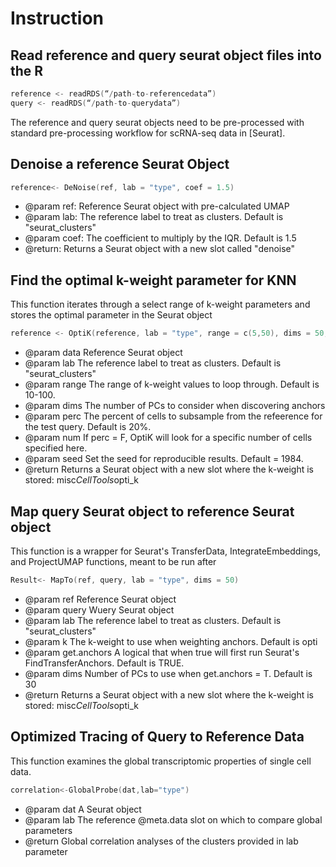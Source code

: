 # Instruction
## Read reference and query seurat object files into the R 

```c
reference <- readRDS(“/path-to-referencedata”) 
query <- readRDS(“/path-to-querydata”) 
```
The reference and query seurat objects need to be pre-processed with standard pre-processing workflow for scRNA-seq data in [Seurat].

## Denoise a reference Seurat Object

```c
reference<- DeNoise(ref, lab = "type", coef = 1.5)
```

* @param ref: Reference Seurat object with pre-calculated UMAP
* @param lab: The reference label to treat as clusters. Default is "seurat_clusters"
* @param coef: The coefficient to multiply by the IQR. Default is 1.5
* @return: Returns a Seurat object with a new slot called "denoise"


## Find the optimal k-weight parameter for KNN
This function iterates through a select range of k-weight parameters and stores the optimal parameter in the Seurat object
```c
reference <- OptiK(reference, lab = "type", range = c(5,50), dims = 50, perc = 0.2)
```
* @param data Reference Seurat object 
* @param lab The reference label to treat as clusters. Default is "seurat_clusters"
* @param range The range of k-weight values to loop through. Default is 10-100.
* @param dims The number of PCs to consider when discovering anchors
* @param perc The percent of cells to subsample from the refeerence for the test query. Default is 20%.
* @param num If perc = F, OptiK will look for a specific number of cells specified here.
* @param seed Set the seed for reproducible results. Default = 1984.
* @return Returns a Seurat object with a new slot where the k-weight is stored: misc$CellTools$opti_k


## Map query Seurat object to reference Seurat object
This function is a wrapper for Seurat's TransferData, IntegrateEmbeddings, and ProjectUMAP functions, meant to be run after
```c
Result<- MapTo(ref, query, lab = "type", dims = 50)
```
* @param ref Reference Seurat object 
* @param query Wuery Seurat object
* @param lab The reference label to treat as clusters. Default is "seurat_clusters"
* @param k The k-weight to use when weighting anchors. Default is opti
* @param get.anchors A logical that when true will first run Seurat's FindTransferAnchors. Default is TRUE.
* @param dims Number of PCs to use when get.anchors = T. Default is 30
* @return Returns a Seurat object with a new slot where the k-weight is stored: misc$CellTools$opti_k

## Optimized Tracing  of Query to Reference Data
This function examines the global transcriptomic properties of single cell data.
```c
correlation<-GlobalProbe(dat,lab="type")
```
* @param dat A Seurat object
* @param lab The reference @meta.data slot on which to compare global parameters
* @return Global correlation analyses of the clusters provided in lab parameter























